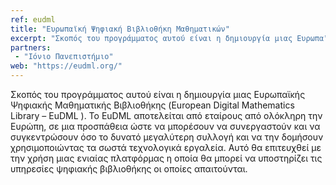 ```yaml
---
ref: eudml
title: "Ευρωπαϊκή Ψηφιακή Βιβλιοθήκη Μαθηματικών"
excerpt: "Σκοπός του προγράμματος αυτού είναι η δημιουργία μιας Ευρωπαϊκής Ψηφιακής Μαθηματικής Βιβλιοθήκης (European Digital Mathematics Library – EuDML ). Το EuDML αποτελείται από εταίρους από ολόκληρη την Ευρώπη, σε μια προσπάθεια ώστε να μπορέσουν να συνεργαστούν και να συγκεντρώσουν όσο το δυνατό μεγαλύτερη συλλογή και να την δομήσουν χρησιμοποιώντας τα σωστά τεχνολογικά εργαλεία. Αυτό θα επιτευχθεί με την χρήση μιας ενιαίας πλατφόρμας η οποία θα μπορεί να υποστηρίζει τις υπηρεσίες ψηφιακής βιβλιοθήκης οι οποίες απαιτούνται."
partners:
 - "Ιόνιο Πανεπιστήμιο"
web: "https://eudml.org/"
---
```


Σκοπός του προγράμματος αυτού είναι η δημιουργία μιας Ευρωπαϊκής Ψηφιακής Μαθηματικής Βιβλιοθήκης (European Digital Mathematics Library – EuDML ). Το EuDML αποτελείται από εταίρους από ολόκληρη την Ευρώπη, σε μια προσπάθεια ώστε να μπορέσουν να συνεργαστούν και να συγκεντρώσουν όσο το δυνατό μεγαλύτερη συλλογή και να την δομήσουν χρησιμοποιώντας τα σωστά τεχνολογικά εργαλεία. Αυτό θα επιτευχθεί με την χρήση μιας ενιαίας πλατφόρμας η οποία θα μπορεί να υποστηρίζει τις υπηρεσίες ψηφιακής βιβλιοθήκης οι οποίες απαιτούνται.
